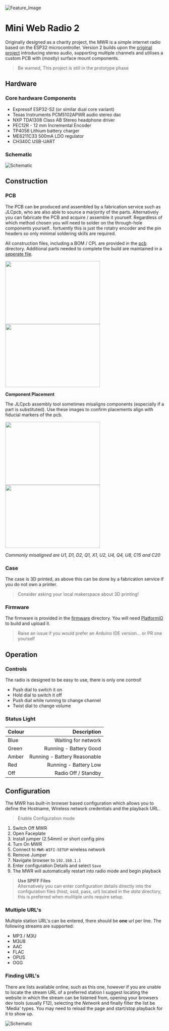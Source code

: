 ![Feature_Image](.github/images/feature.png)

# Mini Web Radio 2

Originally designed as a charity project, the MWR is a simple internet radio based on the ESP32 microcontroller. Version 2 builds upon the [original project](https://github.com/AllanGallop/mini-web-radio) introducing stereo audio, supporting multiple channels and utilises a custom PCB with (mostly) surface mount components.

> Be warned, This project is still in the prototype phase

## Hardware

### Core hardware Components

* Expressif ESP32-S2 (or similar dual core variant)
* Texas Instruments PCM5102APWR audio stereo dac
* NXP TDA1308 Class AB Stereo headphone driver
* PEC12R - 12 mm Incremental Encoder
* TP4056 Lithium battery charger
* ME6211C33 500mA LDO regulator
* CH340C USB-UART

### Schematic

![Schematic](.github/images/schematic.png)

## Construction

### PCB

The PCB can be produced and assembled by a fabrication service such as JLCpcb, who are also able to source a marjority of the parts. Alternatively you can fabricate the PCB and acquire / assemble it yourself. Regardless of which method chosen you will need to solder on the through-hole components yourself.. fortuently this is just the rotatry encoder and the pin headers so only minimal soldering skills are required.

All construction files, including a BOM / CPL are provided in the [pcb](pcb/) directory. Additional parts needed to complete the build are maintained in a [seperate file](pcb/additional_parts.txt).

[<img src=".github/images/front_pcb.png" height="200" width="300"/>](.github/images/front_pcb.png)
[<img src=".github/images/back_pcb.png" height="200"  width="300"/>](.github/images/back_pcb.png)


__Component Placement__

The JLCpcb assembly tool sometimes misaligns components (especially if a part is substituted). Use these images to confirm placements align with fiducial markers of the pcb. 

[<img src="pcb/placement_jlc_top.png" height="200" width="300"/>](pcb/placement_jlc_top.png)
[<img src="pcb/placement_jlc_bot.png" height="200"  width="300"/>](pcb/placement_jlc_bot.png)

_Commonly misaligned are U1, D1, D2, Q1, X1, U2, U4, Q4, U8, C15 and C20_

### Case

The case is 3D printed, as above this can be done by a fabrication service if you do not own a printer. 

> Consider asking your local makerspace about 3D printing!

### Firmware

The firmware is provided in the [firmware](firmware/) directory. You will need [PlatformIO](https://platformio.org/) to build and upload it.

> Raise an issue if you would prefer an Arduino IDE version... or PR one yourself

## Operation

### Controls

The radio is designed to be easy to use, there is only one control!

* Push dial to switch it on
* Hold dial to switch it off
* Push dial while running to change channel
* Twist dial to change volume

### Status Light

| Colour | Description |
|:---|---:|
| Blue | Waiting for network |
| Green | Running - Battery Good |
| Amber | Running - Battery Reasonable |
| Red | Running - Battery Low |
| Off | Radio Off / Standby |


## Configuration

The MWR has built-in browser based configuration which allows you to define the Hostname, Wireless network credentials and the playback URL.

> Enable Configuration mode

1. Switch Off MWR
2. Open Faceplate 
3. Install jumper (2.54mm) or short config pins
4. Turn On MWR
5. Connect to `MWR-WIFI-SETUP` wireless network
6. Remove Jumper
6. Navigate browser to `192.168.1.1`
7. Enter configuration Details and select `Save`
8. The MWR will automatically restart into radio mode and begin playback

> **Use SPIFF Files** </br> Alternatively you can enter configuration details directly into the configuration files (host, ssid, pass, url) located in the _data_ directory, this is preferred when mulitiple units require setup. 

### Multiple URL's
Multiple station URL's can be entered, there should be **one** url per line. The following streams are supported:

* MP3 / M3U
* M3U8
* AAC
* FLAC
* OPUS
* OGG

### Finding URL's
There are lists available online, such as this one, however if you are unable to locate the stream URL of a preferred station I suggest locating the website in which the stream can be listened from, opening your browsers dev tools (usually F12), selecting the _Network_ and finally filter the list be 'Media' types. You may need to reload the page and start/stop playback for it to show up.

![Schematic](.github/images/find_a_stream_ff.png)


